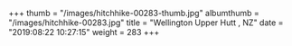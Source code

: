 +++
thumb = "/images/hitchhike-00283-thumb.jpg"
albumthumb = "/images/hitchhike-00283.jpg"
title = "Wellington Upper Hutt , NZ"
date = "2019:08:22 10:27:15"
weight = 283
+++
